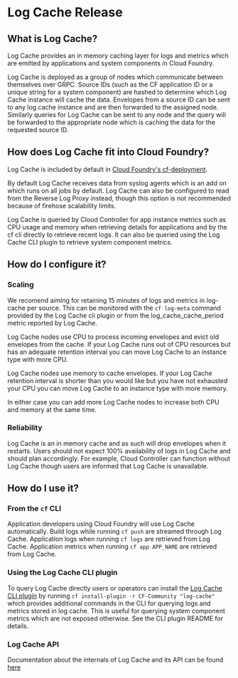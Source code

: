 Log Cache Release
=================

## What is Log Cache?

Log Cache provides an in memory caching layer for logs and metrics which are emitted by
applications and system components in Cloud Foundry. 

Log Cache is deployed as a group of nodes which communicate between themselves
over GRPC. Source IDs (such as the CF application ID or a unique string for a
system component) are hashed to determine which Log Cache
instance will cache the data. Envelopes from a source ID can be sent to any log cache instance and
are then forwarded to the assigned node. Similarly queries for Log Cache can be
sent to any node and the query will be forwarded to the appropriate node which
is caching the data for the requested source ID.

## How does Log Cache fit into Cloud Foundry?

Log Cache is included by default in 
[Cloud Foundry's cf-deployment](https://github.com/cloudfoundry/cf-deployment).

By default Log Cache receives data from syslog agents which is an add on which runs on all jobs by default. Log Cache can also be configured
to read from the Reverse Log Proxy instead, though this option is not recommended because of firehose scalability limits.

Log Cache is queried by Cloud Controller for app instance metrics such as CPU usage and memory when retrieving details for applications and 
by the cf cli directly to retrieve recent logs. It can also be queried using the Log Cache CLI plugin to retrieve system component metrics.


## How do I configure it?

### Scaling

We recomend aiming for retaining 15 minutes of logs and metrics in log-cache per source. This can be monitored with the `cf log-meta` command
provided by the Log Cache cli plugin or from the log_cache_cache_period metric reported by Log Cache.

Log Cache nodes use CPU to process incoming envelopes and evict old envelopes from the cache. If your Log Cache runs out of
CPU resources but has an adequate retention interval you can move Log Cache to an instance type with more CPU.

Log Cache nodes use memory to cache envelopes. If your Log Cache retention interval is shorter than you would like but you 
have not exhausted your CPU you can move Log Cache to an instance type with more memory.

In either case you can add more Log Cache nodes to increase both CPU and memory at the same time.

### Reliability

Log Cache is an in memory cache and as such will drop envelopes when it restarts. Users should not expect 100% availability of
logs in Log Cache and should plan accordingly. For example, Cloud Controller can function without Log Cache though users are
informed that Log Cache is unavailable.

## How do I use it?

### From the `cf` CLI

Application developers using Cloud Foundry will use Log Cache automatically. Build logs while running
`cf push` are streamed through Log Cache. Application logs when running `cf logs` are retrieved from Log Cache.
Application metrics when running `cf app APP_NAME` are retrieved from Log Cache.

### Using the Log Cache CLI plugin
To query Log Cache directly users or operators can install the [Log Cache CLI plugin](https://github.com/cloudfoundry/log-cache-cli)
by running `cf install-plugin -r CF-Community "log-cache"` which provides additional commands in the CLI for querying logs and metrics
stored in log cache. This is useful for querying system component metrics which are not exposed otherwise. See the CLI plugin README for details. 

### Log Cache API
Documentation about the internals of Log Cache and its API can be found [here](https://github.com/cloudfoundry/log-cache-release/blob/main/src/README.md)
